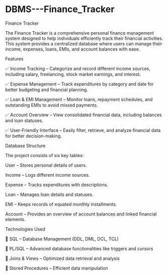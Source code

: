 # DBMS---Finance_Tracker

Finance Tracker

The Finance Tracker is a comprehensive personal finance management system designed to help individuals efficiently track their financial activities. This system provides a centralized database where users can manage their income, expenses, loans, EMIs, and account balances with ease.


Features

✅ Income Tracking – Categorize and record different income sources, including salary, freelancing, stock market earnings, and interest.

✅ Expense Management – Track expenditures by category and date for better budgeting and financial planning.

✅ Loan & EMI Management – Monitor loans, repayment schedules, and outstanding EMIs to avoid missed payments.

✅ Account Overview – View consolidated financial data, including balances and loan statuses.

✅ User-Friendly Interface – Easily filter, retrieve, and analyze financial data for better decision-making.


Database Structure

The project consists of six key tables:

User – Stores personal details of users.

Income – Logs different income sources.

Expense – Tracks expenditures with descriptions.

Loan – Manages loan details and statuses.

EMI – Keeps records of equated monthly installments.

Account – Provides an overview of account balances and linked financial elements.


Technologies Used

🔹 SQL – Database Management (DDL, DML, DCL, TCL)

🔹 PL/SQL – Advanced database functionalities like triggers and cursors

🔹 Joins & Views – Optimized data retrieval and analysis

🔹 Stored Procedures – Efficient data manipulation
